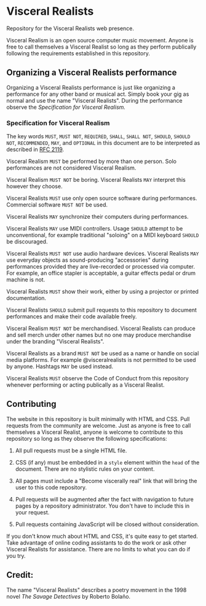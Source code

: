 # Visceral Realists

Repository for the Visceral Realists web presence.

Visceral Realism is an open source computer music movement. Anyone is free to
call themselves a Visceral Realist so long as they perform publically following
the requirements established in this repository.

## Organizing a Visceral Realists performance

Organizing a Visceral Realists performance is just like organizing a
performance for any other band or musical act. Simply book your gig as normal
and use the name "Visceral Realists". During the performance observe the
*Specification for Visceral Realism.*

### Specification for Visceral Realism

The key words `MUST`, `MUST NOT`, `REQUIRED`, `SHALL`, `SHALL NOT`, `SHOULD`,
`SHOULD NOT`, `RECOMMENDED`, `MAY`, and `OPTIONAL` in this document are to be
interpreted as described in [RFC
2119](https://datatracker.ietf.org/doc/html/rfc2119).

Visceral Realism `MUST` be performed by more than one person. Solo performances
are not considered Visceral Realism.

Visceral Realism `MUST NOT` be boring. Visceral Realists `MAY` interpret this
however they choose.

Visceral Realists `MUST` use only open source software during performances.
Commercial software `MUST NOT` be used.

Visceral Realists `MAY` synchronize their computers during performances.

Visceral Realists `MAY` use MIDI controllers. Usage `SHOULD` attempt to be
unconventional, for example traditional "soloing" on a MIDI keyboard `SHOULD`
be discouraged.

Visceral Realists `MUST NOT` use audio hardware devices. Visceral Realists
`MAY` use everyday objects as sound-producing "accessories" during performances
provided they are live-recorded or processed via computer.  For example, an
office stapler is acceptable, a guitar effects pedal or drum machine is not.

Visceral Realists `MUST` show their work, either by using a projector or
printed documentation.

Visceral Realists `SHOULD` submit pull requests to this repository to document
performances and make their code available freely.

Visceral Realism `MUST NOT` be merchandised. Visceral Realists can produce and
sell merch under other names but no one may produce merchandise under the
branding "Visceral Realists".

Visceral Realists as a brand `MUST NOT` be used as a name or handle on social
media platforms. For example @visceralrealists is not permitted to be used by
anyone. Hashtags `MAY` be used instead.

Visceral Realists `MUST` observe the Code of Conduct from this repository
whenever performing or acting publically as a Visceral Realist.

## Contributing

The website in this repository is built minimally with HTML and CSS. Pull
requests from the community are welcome. Just as anyone is free to call
themselves a Visceral Realist, anyone is welcome to contribute to this
repository so long as they observe the following specifications:

1. All pull requests must be a single HTML file.

2. CSS (if any) must be embedded in a `style` element within the `head` of the
   document. There are no stylistic rules on your content.

3. All pages must include a "Become viscerally real" link that will bring the
   user to this code repository.

4. Pull requests will be augmented after the fact with navigation to future
   pages by a repository administrator. You don't have to include this in your
   request.

5. Pull requests containing JavaScript will be closed without consideration.

If you don't know much about HTML and CSS, it's quite easy to get started. Take
advantage of online coding assistants to do the work or ask other Visceral
Realists for assistance. There are no limits to what you can do if you try.

## Credit:

The name "Visceral Realists" describes a poetry movement in the 1998 novel *The
Savage Detectives* by Roberto Bolaño.
